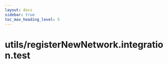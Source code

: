 ```yaml
---
layout: docs
sidebar: true
toc_max_heading_level: 5
---
```


# utils/registerNewNetwork.integration.test
